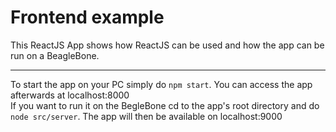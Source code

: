 # Frontend example
This ReactJS App shows how ReactJS can be used and how the app can be run on a BeagleBone. 
<hr/>
To start the app on your PC simply do <code>npm start</code>. You can access the app afterwards at localhost:8000<br>
If you want to run it on the BegleBone cd to the app's root directory and do <code>node src/server</code>. 
The app will then be available on localhost:9000
